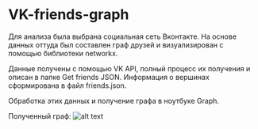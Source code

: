 # VK-friends-graph

Для анализа была выбрана социальная сеть Вконтакте. На основе данных оттуда был составлен граф друзей и визуализирован с помощью библиотеки networkx.

Данные получены с помощью VK API, полный процесс их получения и описан в папке Get friends JSON. Информация о вершинах сформирована в файл friends.json.

Обработка этих данных и получение графа в ноутбуке Graph.

Полученный граф:
![alt text](figures/VkGraph.png)
